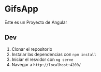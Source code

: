 # GifsApp

Este es un Proyecto de Angular

## Dev

1. Clonar el repositorio 
2. Instalar las dependencias con `npm install`
3. Iniciar el resvidor con `ng serve`
4. Navegar a `http://localhost:4200/`
